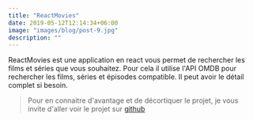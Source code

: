 ```yaml
---
title: "ReactMovies"
date: 2019-05-12T12:14:34+06:00
image: "images/blog/post-9.jpg"
description: ""
---
```


ReactMovies est une application en react vous permet de rechercher les films et séries que vous souhaitez. Pour cela il utilise l'API OMDB pour rechercher les films, séries et épisodes compatible. Il peut avoir le détail complet si besoin.

> Pour en connaitre d'avantage et de décortiquer le projet, je vous invite d'aller voir le projet sur [github](https://github.com/MaximeLarrouturou/react-movies)